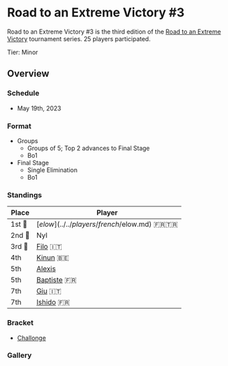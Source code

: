 # Road to an Extreme Victory #3

Road to an Extreme Victory #3 is the third edition of the [Road to an Extreme Victory](rtaxvmain.md) tournament series.
25 players participated.

Tier: Minor

## Overview

### Schedule
- May 19th, 2023

### Format
- Groups
  - Groups of 5; Top 2 advances to Final Stage
  - Bo1
- Final Stage
  - Single Elimination
  - Bo1

### Standings

|Place|Player|
|-|-|
|1st :1st_place_medal:|[$elow](../../players/french/$elow.md) :fr::tr:|
|2nd :2nd_place_medal:|Nyl|
|3rd :3rd_place_medal:|[Filo](../../players/italian/filo.md) :it:|
|4th|[Kinun](../../players/belgian/kinun.md) :belgium:|
|5th|[Alexis](../../players/french/alexis.md)|
|5th|[Baptiste](../../players/french/baptiste.md) :fr:|
|7th|[Giu](../../players/italian/giu.md) :it:|
|7th|[Ishido](../../players/french/ishido.md) :fr:|

### Bracket
- [Challonge](https://challonge.com/rtaxv3)

### Gallery
